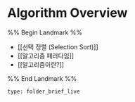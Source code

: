 # Algorithm Overview

%% Begin Landmark %%
- [[선택 정렬 (Selection Sort)]]
- [[알고리즘 패러다임]]
- [[알고리즘이란?]]

%% End Landmark %%


```ccard
type: folder_brief_live
```

